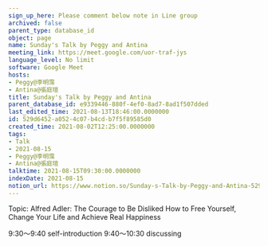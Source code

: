 ```yaml
---
sign_up_here: Please comment below note in Line group
archived: false
parent_type: database_id
object: page
name: Sunday's Talk by Peggy and Antina
meeting_link: https://meet.google.com/uor-traf-jys
language_level: No limit
software: Google Meet
hosts:
- Peggy@李明霈
- Antina@張庭瑄
title: Sunday's Talk by Peggy and Antina
parent_database_id: e9339446-880f-4ef0-8ad7-8ad1f507dded
last_edited_time: 2021-08-13T18:46:00.0000000
id: 529d6452-a052-4c07-b4cd-b7f5f89585d0
created_time: 2021-08-02T12:25:00.0000000
tags:
- Talk
- 2021-08-15
- Peggy@李明霈
- Antina@張庭瑄
talktime: 2021-08-15T09:30:00.0000000
indexDate: 2021-08-15
notion_url: https://www.notion.so/Sunday-s-Talk-by-Peggy-and-Antina-529d6452a0524c07b4cdb7f5f89585d0
---
```


Topic: Alfred Adler: The Courage to Be Disliked
How to Free Yourself, Change Your Life and Achieve Real Happiness

9:30～9:40 self-introduction
9:40～10:30 discussing


